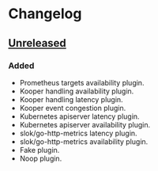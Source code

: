 # Changelog

## [Unreleased]

### Added

- Prometheus targets availability plugin.
- Kooper handling availability plugin.
- Kooper handling latency plugin.
- Kooper event congestion plugin.
- Kubernetes apiserver latency plugin.
- Kubernetes apiserver availability plugin.
- slok/go-http-metrics latency plugin.
- slok/go-http-metrics availability plugin.
- Fake plugin.
- Noop plugin.

[unreleased]: https://github.com/slok/sloth-common-sli-plugins/compare/v0.1.0...HEAD
